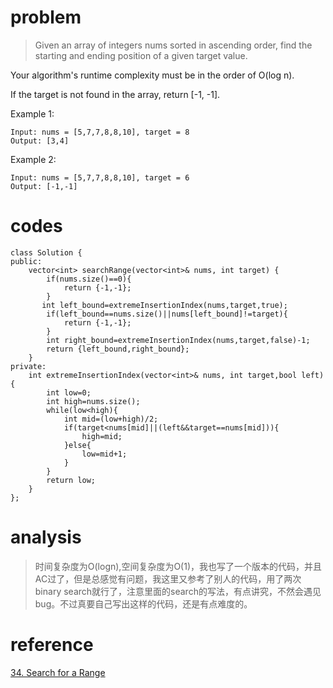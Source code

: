 # problem
>Given an array of integers nums sorted in ascending order, find the starting and ending position of a given target value.

Your algorithm's runtime complexity must be in the order of O(log n).

If the target is not found in the array, return [-1, -1].

Example 1:
```
Input: nums = [5,7,7,8,8,10], target = 8
Output: [3,4]
```
Example 2:
```
Input: nums = [5,7,7,8,8,10], target = 6
Output: [-1,-1]
```
    
# codes
```
class Solution {
public:
    vector<int> searchRange(vector<int>& nums, int target) {
        if(nums.size()==0){
            return {-1,-1};
        }
       int left_bound=extremeInsertionIndex(nums,target,true);
        if(left_bound==nums.size()||nums[left_bound]!=target){
            return {-1,-1};
        }
        int right_bound=extremeInsertionIndex(nums,target,false)-1;
        return {left_bound,right_bound};
    }
private:
    int extremeInsertionIndex(vector<int>& nums, int target,bool left){
        int low=0;
        int high=nums.size();
        while(low<high){
            int mid=(low+high)/2;
            if(target<nums[mid]||(left&&target==nums[mid])){
                high=mid;
            }else{
                low=mid+1;
            }
        }
        return low;
    }
};
```

# analysis
>时间复杂度为O(logn),空间复杂度为O(1)，我也写了一个版本的代码，并且AC过了，但是总感觉有问题，我这里又参考了别人的代码，用了两次binary search就行了，注意里面的search的写法，有点讲究，不然会遇见bug。不过真要自己写出这样的代码，还是有点难度的。

# reference
[34. Search for a Range][1]

[1]: https://leetcode.com/problems/search-for-a-range/solution/
